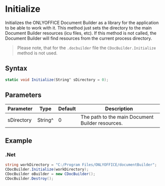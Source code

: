 # Initialize

Initializes the ONLYOFFICE Document Builder as a library for the application to be able to work with it. This method just sets the directory to the main Document Builder resources (icu files, etc). If this method is not called, the Document Builder will find resources from the current process directory.

> Please note, that for the `.docbuilder` file the `CDocBuilder.Initialize` method is not used.

## Syntax

```cs
static void Initialize(String^ sDirectory = 0);
```

## Parameters

| Parameter  | Type    | Default | Description                                      |
| ---------- | ------- | ------- | ------------------------------------------------ |
| sDirectory | String^ | 0       | The path to the main Document Builder resources. |

## Example

### .Net

``` cs
string workDirectory = "C:/Program Files/ONLYOFFICE/documentBuilder";
CDocBuilder.Initialize(workDirectory);
CDocBuilder oBuilder = new CDocBuilder();
CDocBuilder.Destroy();
```
